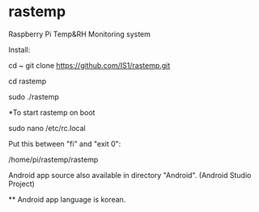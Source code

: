 rastemp
=======

Raspberry Pi Temp&RH Monitoring system

Install:

cd ~
git clone https://github.com/IS1/rastemp.git

cd rastemp

sudo ./rastemp

*To start rastemp on boot

sudo nano /etc/rc.local

Put this between "fi" and "exit 0":

/home/pi/rastemp/rastemp

Android app source also available in directory "Android". (Android Studio Project)

** Android app language is korean.
